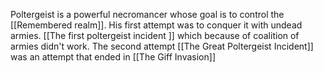 Poltergeist is a powerful necromancer whose goal is to control the [[Remembered realm]].
His first attempt was to conquer it with undead armies. [[The first poltergeist incident ]] which because of coalition of armies didn't work.
The second attempt [[The Great Poltergeist Incident]] was an attempt that ended in [[The Giff Invasion]]
